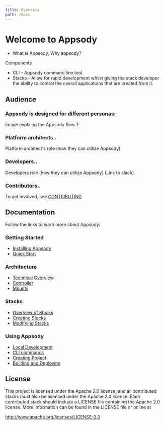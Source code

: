 ```yaml
---
title: Overview
path: /docs
---
```


# Welcome to Appsody
- What is Appsody, Why appsody?

Components
- CLI - Appsody command line tool.
- Stacks - Allow for rapid development whilst giving the stack developer the ability to control the overall applications that are created from it.

## Audience
### Appsody is designed for different personas:

Image explaing the Appsody flow..?

### Platform architects..

Platform architect's role (how they can utilize Appsody)

### Developers..

Developers role (how they can utilize Appsody)
(Link to slack)

### Contributors..

To get involved, see [CONTRIBUTING](../CONTRIBUTING)

## Documentation

Follow the links to learn more about Appsody:

### Getting Started
- [Installing Appsody](getting-started/installation.md)
- [Quick Start](getting-started/quick-start.md)
### Architecture
- [Technical Overview](architecture/technical-overview.md)
- [Controller](architecture/quick-start.md)
- [Mounts](architecture/mounts.md)
### Stacks
- [Overview of Stacks](stacks/stacks-overview.md)
- [Creating Stacks](stacks/creating-stacks.md)
- [Modifying Stacks](stacks/modifying-stacks.md)
### Using Appsody
- [Local Development](using-appsody/local-development.md)
- [CLI commands](using-appsody/cli-commands.md)
- [Creating Project](using-appsody/creating-project.md)
- [Building and Deploying](using-appsody/building-and-deploying.md)

## License
This project is licensed under the Apache 2.0 license, and all contributed stacks must also be licensed under the Apache 2.0 license. Each contributed stack should include a LICENSE file containing the Apache 2.0 license. More information
can be found in the LICENSE file or online at

http://www.apache.org/licenses/LICENSE-2.0